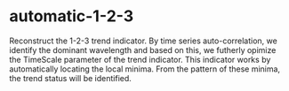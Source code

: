 # automatic-1-2-3

Reconstruct the 1-2-3 trend indicator. By time series auto-correlation, we identify the dominant wavelength and based on this, 
we futherly opimize the TimeScale parameter of the trend indicator. This indicator works by automatically locating the local minima.
From the pattern of these minima, the trend status will be identified.
